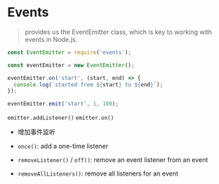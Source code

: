 # Events

> provides us the EventEmitter class, which is key to working with events in Node.js.

```javascript
const EventEmitter = require('events');

const eventEmitter = new EventEmitter();

eventEmitter.on('start', (start, end) => {
  console.log(`started from ${start} to ${end}`);
});

eventEmitter.emit('start', 1, 100);
```

`emitter.addListener()`
`emitter.on()`

- 增加事件监听

- `once()`: add a one-time listener
- `removeListener()` / `off()`: remove an event listener from an event
- `removeAllListeners()`: remove all listeners for an event
